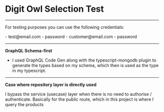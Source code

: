 # Digit Owl Selection Test

----

<p>For testing purposes you can use the following credentials: </p>
- test@email.com - password
- customer@email.com - password

---
 
**GraphQL Schema-first**
 - I used GraphQL Code Gen along with the typescript-mongodb plugin to generate the types based on my schema, which then is used as the type in my typescript.

---

**Case where repository layer is directly used**
<p> I bypass the service (usecase) layer when there is no need to authorise / authenticate. Basically for the public route, which in this project is where I query the products</p>

